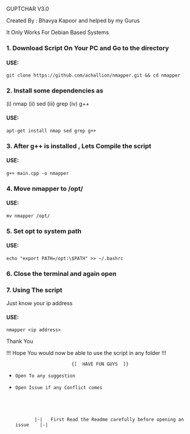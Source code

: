 GUPTCHAR V3.0

Created By : Bhavya Kapoor and helped by my Gurus

It Only Works For Debian Based Systems


### 1. Download Script On Your PC and Go to the directory

#### USE:
```
git clone https://github.com/achallion/nmapper.git && cd nmapper
```


### 2. Install some dependencies as 
   (i)   nmap
   (ii)  sed
   (iii) grep
   (iv)  g++

#### USE:

```
apt-get install nmap sed grep g++
```


### 3. After g++ is installed , Lets Compile the script

#### USE:
```
g++ main.cpp -o nmapper
```


### 4. Move nmapper to /opt/

#### USE:
```
mv nmapper /opt/
```


### 5. Set opt to system path 

#### USE:
```
echo "export PATH=/opt:\$PATH" >> ~/.bashrc
```


### 6. Close the terminal and again open


### 7. Using The script
Just know your ip address

#### USE:
```
nmapper <ip address>
```



Thank You


!!! Hope You would now be able to use the script in any folder !!!
   



                            {[  HAVE FUN GUYS  ]}



*     Open To any suggestion

*     Open Issue if any Conflict comes 
            




             |-|   First Read the Readme carefully before opening an issue    |-|
